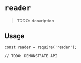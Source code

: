 # `reader`

> TODO: description

## Usage

```
const reader = require('reader');

// TODO: DEMONSTRATE API
```
